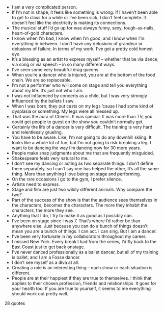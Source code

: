  - I am a very complicated person.
 - If I’m not in shape, it feels like something is wrong. If I haven’t been able to get to class for a while or I’ve been sick, I don’t feel complete. It doesn’t feel like the electricity is making its connections.
 - The musical stuff I’d go up for was always funny, sexy, tough-as-nails, heart-of-gold characters.
 - I know when I’m bad, I know when I’m good, and I know when I’m everything in between. I don’t have any delusions of grandeur or delusions of failure. In terms of my work, I’ve got a pretty cold honest eye.
 - It’s a blessing as an artist to express myself – whether that be via dance, via song or via speech – in so many different ways.
 - I’ve seen some very beautiful drag queens.
 - When you’re a dancer who is injured, you are at the bottom of the food chain. We are so replaceable.
 - I’m not a performer who will come on stage and tell you everything about my life. It’s just not who I am.
 - I was not influenced by concerts as a child, but I was very strongly influenced by the ballets I saw.
 - When I was born, they put casts on my legs ’cause I had some kind of dysplasia or something. My legs were all messed up.
 - That was the aura of Cheers: It was special. It was more than TV; you could get people to guest on the show you couldn’t normally get.
 - Certainly the life of a dancer is very difficult. The training is very hard and relentlessly grueling.
 - You have to be aware. Like, I’m not going to do any downhill skiing. It looks like a whole lot of fun, but I’m not going to risk breaking a leg. I want to be dancing the way I’m dancing now for 30 more years.
 - People make snap judgments about me that are frequently misguided.
 - Shakespeare feels very natural to me.
 - I don’t see my dancing or acting as two separate things. I don’t define them separately, so I can’t say one has helped the other, It’s all the same thing. More than anything I love being on stage and performing.
 - On the rare occasions I go to the gym, I prefer silence.
 - Artists need to express.
 - Stage and film are just two wildly different animals. Why compare the two?
 - Part of the success of the show is that the audience sees themselves in the characters, becomes the characters. The more they inhabit the characters, the more they see.
 - Anything that I do, I try to make it as good as I possibly can.
 - I’ve been on stage since I was 7. That’s where I’d rather be than anywhere else. Just because you can do a bunch of things doesn’t mean you are a bunch of things. I can act. I can sing. But I am a dancer.
 - I’ve been very fortunate in my collaborators throughout my career.
 - I missed New York. Every break I had from the series, I’d fly back to the East Coast just to get back onstage.
 - I’ve never danced professionally as a ballet dancer, but all of my training is ballet, and I am a Fosse dancer.
 - I don’t see myself as a diva at all.
 - Creating a role is an interesting thing – each show or each situation is different.
 - People are at their happiest if they are true to themselves. I think that applies to their chosen profession, friends and relationships. It goes for your health too. If you are true to yourself, it seems to me everything should work out pretty well.

28 quotes